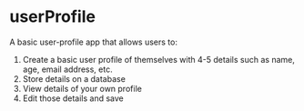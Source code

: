 # userProfile

A basic user-profile app that allows users to:
1. Create a basic user profile of themselves with 4-5 details such as name, age, email address, etc.
2. Store details on a database
3. View details of your own profile
4. Edit those details and save
